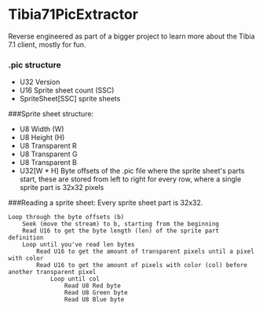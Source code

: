 ﻿# Tibia71PicExtractor
Reverse engineered as part of a bigger project to learn more about the Tibia 7.1 client, mostly for fun.

### .pic structure
- U32 Version
- U16 Sprite sheet count (SSC)
- SpriteSheet[SSC] sprite sheets

###Sprite sheet structure:
- U8 Width (W)
- U8 Height (H)
- U8 Transparent R
- U8 Transparent G
- U8 Transparent B
- U32[W * H] Byte offsets of the .pic file where the sprite sheet's parts start,
these are stored from left to right for every row, where a single sprite part is 32x32 pixels

###Reading a sprite sheet:
Every sprite sheet part is 32x32.

    Loop through the byte offsets (b)
        Seek (move the stream) to b, starting from the beginning
        Read U16 to get the byte length (len) of the sprite part definition
        Loop until you've read len bytes
            Read U16 to get the amount of transparent pixels until a pixel with color
            Read U16 to get the amount of pixels with color (col) before another transparent pixel
                Loop until col
                    Read U8 Red byte
                    Read U8 Green byte
                    Read U8 Blue byte
